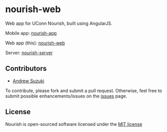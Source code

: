 # nourish-web

Web app for UConn Nourish, built using AngularJS.

Mobile app: [nourish-app](https://github.com/andrewsuzuki/nourish-app)

Web app (this): [nourish-web](https://github.com/andrewsuzuki/nourish-web)

Server: [nourish-server](https://github.com/andrewsuzuki/nourish-server)

## Contributors

* [Andrew Suzuki](mailto:andrew.b.suzuki@gmail.com)

To contribute, please fork and submit a pull request. Otherwise, feel free to submit possible enhancements/issues on the [issues](https://github.com/andrewsuzuki/nourish-web/issues) page.

## License

Nourish is open-sourced software licensed under the [MIT license](http://opensource.org/licenses/MIT)
